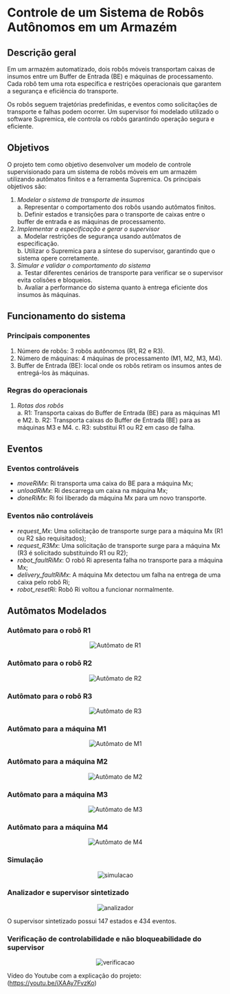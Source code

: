 # Controle de um Sistema de Robôs Autônomos em um Armazém

## Descrição geral

Em um armazém automatizado, dois robôs móveis transportam caixas de insumos 
entre um Buffer de Entrada (BE) e máquinas de processamento. Cada robô tem uma 
rota específica e restrições operacionais que garantem a segurança e eficiência do 
transporte.

Os robôs seguem trajetórias predefinidas, e eventos como solicitações de 
transporte e falhas podem ocorrer. Um supervisor foi modelado utilizado o software Supremica, ele controla os robôs garantindo 
operação segura e eficiente. 

## Objetivos

O projeto tem como objetivo desenvolver um modelo de controle supervisionado
para um sistema de robôs móveis em um armazém utilizando autômatos finitos e 
a ferramenta Supremica. Os principais objetivos são:
1. *Modelar o sistema de transporte de insumos* \
  a. Representar o comportamento dos robôs usando autômatos finitos. \
  b. Definir estados e transições para o transporte de caixas entre o buffer 
de entrada e as máquinas de processamento.  
2. *Implementar a especificação e gerar o supervisor* \
  a. Modelar restrições de segurança usando autômatos de 
especificação. \
  b. Utilizar o Supremica para a síntese do supervisor, garantindo que o 
sistema opere corretamente. 
3. *Simular e validar o comportamento do sistema* \
  a. Testar diferentes cenários de transporte para verificar se o supervisor 
evita colisões e bloqueios. \
  b. Avaliar a performance do sistema quanto à entrega eficiente dos 
insumos às máquinas. 

## Funcionamento do sistema

### Principais componentes
1. Número de robôs: 3 robôs autônomos (R1, R2 e R3). 
2. Número de máquinas: 4 máquinas de processamento (M1, M2, M3, M4).
3. Buffer de Entrada (BE): local onde os robôs retiram os insumos antes de 
entregá-los às máquinas.

### Regras do operacionais
1. *Rotas dos robôs*\
  a. R1: Transporta caixas do Buffer de Entrada (BE) para as máquinas M1 
e M2.
  b. R2: Transporta caixas do Buffer de Entrada (BE) para as máquinas M3 
e M4.
  c. R3: substitui R1 ou R2 em caso de falha.

## Eventos

### Eventos controláveis

- *moveRiMx*: Ri transporta uma caixa do BE para a máquina Mx;
- *unloadRiMx*: Ri descarrega um caixa na máquina Mx;
- *doneRiMx*: Ri foi liberado da máquina Mx para um novo transporte.

### Eventos não controláveis

- *request_Mx*: Uma solicitação de transporte surge para a máquina Mx (R1 ou R2 são requisitados);
- *request_R3Mx*: Uma solicitação de transporte surge para a máquina Mx (R3 é solicitado substituindo R1 ou R2);
- *robot_faultRiMx*: O robô Ri apresenta falha no transporte para a máquina Mx;
- *delivery_faultRiMx*: A máquina Mx detectou um falha na entrega de uma caixa pelo robô Ri;
- *robot_resetRi*: Robô Ri voltou a funcionar normalmente.

## Autômatos Modelados

### Autômato para o robô R1

<p align="center">
  <img src="./imagens/R1.png" alt="Autômato de R1"/>
</p>

### Autômato para o robô R2

<p align="center">
  <img src="./imagens/R2.png" alt="Autômato de R2"/>
</p>

### Autômato para o robô R3

<p align="center">
  <img src="./imagens/R3.png" alt="Autômato de R3"/>
</p>

### Autômato para a máquina M1

<p align="center">
  <img src="./imagens/M1.png" alt="Autômato de M1"/>
</p>

### Autômato para a máquina M2

<p align="center">
  <img src="./imagens/M2.png" alt="Autômato de M2"/>
</p>

### Autômato para a máquina M3

<p align="center">
  <img src="./imagens/M3.png" alt="Autômato de M3"/>
</p>

### Autômato para a máquina M4

<p align="center">
  <img src="./imagens/M4.png" alt="Autômato de M4"/>
</p>

### Simulação

<p align="center">
  <img src="./imagens/simulacao.png" alt="simulacao"/>
</p>

### Analizador e supervisor sintetizado

<p align="center">
  <img src="./imagens/analizador.png" alt="analizador"/>
</p>

O supervisor sintetizado possui 147 estados e 434 eventos.

### Verificação de controlabilidade e não bloqueabilidade do supervisor

<p align="center">
  <img src="./imagens/verificacao.png" alt="verificacao"/>
</p>

Vídeo do Youtube com a explicação do projeto: (https://youtu.be/iXAAy7FvzKo)


